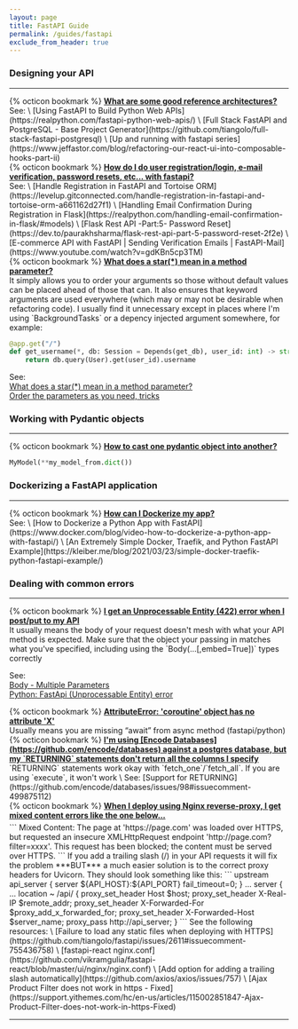 ```yaml
---
layout: page
title: FastAPI Guide
permalink: /guides/fastapi
exclude_from_header: true
---
```


### Designing your API

---

<div id="good-ref-archs" class="flash">
  {% octicon bookmark %} 
  <strong><a class="nostyle" href="#good-ref-archs">What are some good reference architectures?</a></strong>
</div>
See: \
[Using FastAPI to Build Python Web APIs](https://realpython.com/fastapi-python-web-apis/) \
[Full Stack FastAPI and PostgreSQL - Base Project Generator](https://github.com/tiangolo/full-stack-fastapi-postgresql) \
[Up and running with fastapi series](https://www.jeffastor.com/blog/refactoring-our-react-ui-into-composable-hooks-part-ii)

<div id="user-reg-auth" class="flash">
  {% octicon bookmark %} 
  <strong><a class="nostyle" href="#user-reg-auth">How do I do user registration/login, e-mail verification, password resets, etc... with fastapi?</a></strong>
</div>
See: \
[Handle Registration in FastAPI and Tortoise ORM](https://levelup.gitconnected.com/handle-registration-in-fastapi-and-tortoise-orm-a661162d27f1) \
[Handling Email Confirmation During Registration in Flask](https://realpython.com/handling-email-confirmation-in-flask/#models) \
[Flask Rest API -Part:5- Password Reset](https://dev.to/paurakhsharma/flask-rest-api-part-5-password-reset-2f2e) \
[E-commerce API with FastAPI | Sending Verification Emails | FastAPI-Mail](https://www.youtube.com/watch?v=gdKBn5cp3TM)

<div id="star-in-method" class="flash">
  {% octicon bookmark %} 
  <strong><a class="nostyle" href="#star-in-method">What does a star(*) mean in a method parameter?</a></strong>
</div>
It simply allows you to order your arguments so those without default values can be placed ahead of those that can.  It also ensures that 
keyword arguments are used everywhere (which may or may not be desirable when refactoring code).  I usually find it unnecessary except in places where I'm using 
`BackgroundTasks` or a depency injected argument somewhere, for example:

```python
@app.get("/")
def get_username(*, db: Session = Depends(get_db), user_id: int) -> str:
    return db.query(User).get(user_id).username
```

See: \
[What does a star(\*) mean in a method parameter?](https://github.com/tiangolo/fastapi/issues/817#issuecomment-569799896) \
[Order the parameters as you need, tricks](https://fastapi.tiangolo.com/tutorial/path-params-numeric-validations/#order-the-parameters-as-you-need-tricks)

### Working with Pydantic objects

---

<div id="pydantic-cast" class="flash" style="margin-bottom:5px;">
  {% octicon bookmark %} 
  <strong><a class="nostyle" href="#pydantic-cast">How to cast one pydantic object into another?</a></strong>
</div>

```python
MyModel(**my_model_from.dict())
```

### Dockerizing a FastAPI application

---

<div id="how-to-dockerize" class="flash">
  {% octicon bookmark %} 
  <strong><a class="nostyle" href="#how-to-dockerize">How can I Dockerize my app?</a></strong>
</div>
See: \
[How to Dockerize a Python App with FastAPI](https://www.docker.com/blog/video-how-to-dockerize-a-python-app-with-fastapi/) \
[An Extremely Simple Docker, Traefik, and Python FastAPI Example](https://kleiber.me/blog/2021/03/23/simple-docker-traefik-python-fastapi-example/)

### Dealing with common errors

---

<div id="error-unprocessable-entity-422" class="flash flash-error">
  {% octicon bookmark %} 
  <strong><a class="nostyle" href="#error-unprocessable-entity-422">I get an Unprocessable Entity (422) error when I post/put to my API</a></strong>
</div>
It usually means the body of your request doesn't mesh with what your API method is expected.  Make sure that the object your passing in matches what you've
specified, including using the `Body(...[,embed=True])` types correctly

See: \
[Body - Multiple Parameters](https://fastapi.tiangolo.com/tutorial/body-multiple-params/?h=embed) \
[Python: FastApi (Unprocessable Entity) error](https://stackoverflow.com/questions/62384392/python-fastapi-unprocessable-entity-error)

<div id="error-coroutine-has-no-attribute" class="flash flash-error">
  {% octicon bookmark %} 
  <strong><a class="nostyle" href="#error-coroutine-has-no-attribute">AttributeError: 'coroutine' object has no attribute 'X'</a></strong>
</div>
Usually means you are missing “await” from async method (fastapi/python)

<div id="error-postgresql-returning-nada" class="flash flash-error">
  {% octicon bookmark %} 
  <strong><a class="nostyle" href="#error-postgresql-returning-nada">I'm using [Encode Databases](https://github.com/encode/databases) against a postgres database, but my `RETURNING` statements don't return all the columns I specify</a></strong>
</div>
`RETURNING` statements work okay with `fetch_one`/`fetch_all`.  If you are using `execute`, it won't work \
See: [Support for RETURNING](https://github.com/encode/databases/issues/98#issuecomment-499875112)

<div id="error-nginx-reverse-proxy-https" class="flash flash-error" style="margin-bottom:5px;">
  {% octicon bookmark %} 
  <strong><a class="nostyle" href="#error-nginx-reverse-proxy-https">When I deploy using Nginx reverse-proxy, I get mixed content errors like the one below...</a></strong>
</div>
```
Mixed Content: The page at 'https://page.com' was loaded over HTTPS, but requested an insecure 
XMLHttpRequest endpoint 'http://page.com?filter=xxxx'. 
This request has been blocked; the content must be served over HTTPS.
```
If you add a trailing slash (/) in your API requests it will fix the problem ***BUT*** a much easier solution is to 
the correct proxy headers for Uvicorn.  They should look something like this:
```
upstream api_server {
    server ${API_HOST}:${API_PORT} fail_timeout=0;
  }
...
server {
  ...
  location ~ /api/ {
    proxy_set_header   Host $host;
    proxy_set_header   X-Real-IP $remote_addr;
    proxy_set_header   X-Forwarded-For $proxy_add_x_forwarded_for;
    proxy_set_header   X-Forwarded-Host $server_name;
    proxy_pass http://api_server;
  }
```
See the following resources: \
[Failure to load any static files when deploying with HTTPS](https://github.com/tiangolo/fastapi/issues/2611#issuecomment-755436758) \
[fastapi-react nginx.conf](https://github.com/vikramgulia/fastapi-react/blob/master/ui/nginx/nginx.conf) \
[Add option for adding a trailing slash automatically](https://github.com/axios/axios/issues/757) \
[Ajax Product Filter does not work in https - Fixed](https://support.yithemes.com/hc/en-us/articles/115002851847-Ajax-Product-Filter-does-not-work-in-https-Fixed)

---
